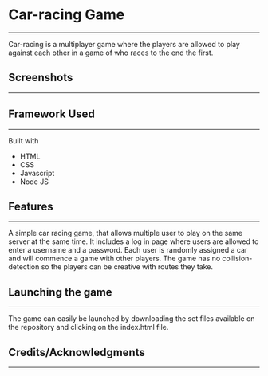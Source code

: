 # Car-racing Game

---

Car-racing is a multiplayer game where the players are allowed to play against each other in a game of who races to the end the first.



## Screenshots

---



## Framework Used

---

Built with

- HTML
- CSS
- Javascript
- Node JS
  

## Features

---

A simple car racing game, that allows multiple user to play on the same server at the same time. It includes a log in page where users are allowed to enter a username and a password. Each user is randomly assigned a car and will commence a game with other players. The game has no collision-detection so the players can be creative with routes they take.



## Launching the game

---

The game can easily be launched by downloading the set files available on the repository and clicking on the index.html file.



## Credits/Acknowledgments

---


